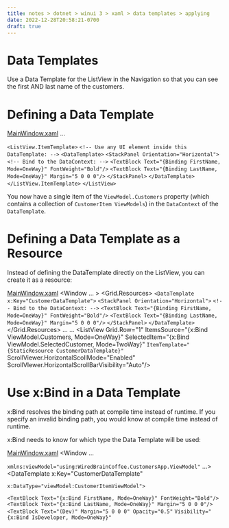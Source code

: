```yaml
---
title: notes > dotnet > winui 3 > xaml > data templates > applying
date: 2022-12-28T20:58:21-0700
draft: true
---
```

# Data Templates
Use a Data Template for the ListView in the Navigation so that you can see the first AND last name of the customers.

# Defining a Data Template
<u>MainWindow.xaml</u>
…
<ListView Grid.Row="1"
ItemsSource="{x:Bind ViewModel.Customers, Mode=OneWay}"
SelectedItem="{x:Bind ViewModel.SelectedCustomer, Mode=TwoWay}"
DisplayMemberPath="FirstName"
ScrollViewer.HorizontalScollMode="Enabled"
ScrollVIewer.HorizontalScrollBarVisibility="Auto"/>
<!-- Set the ListView's ItemTemplate property: -->
`<ListView.ItemTemplate>`
`<!-- Use any UI element inside this DataTemplate: -->`
`<DataTemplate>`
`<StackPanel Orientation="Horizontal">`
`<!-- Bind to the DataContext: -->`
`<TextBlock Text="{Binding FirstName, Mode=OneWay}" FontWeight="Bold"/>`
`<TextBlock Text="{Binding LastName, Mode=OneWay}" Margin="5 0 0 0"/>`
`</StackPanel>`
`</DataTemplate>`
`</ListView.ItemTemplate>`
`</ListView>`
</Grid>

You now have a single item of the `ViewModel.Customers` property (which contains a collection of `CustomerItem ViewModels`) in the `DataContext` of the `DataTemplate`.

# Defining a Data Template as a Resource
Instead of defining the DataTemplate directly on the ListView, you can create it as a resource:

<u>MainWindow.xaml</u>
<Window
… >
<Grid x:Name="root" Background="{ThemeResource ApplicationPageBackgroundThemeBrush}">
<Grid.Resources>
`<DataTemplate x:Key="CustomerDataTemplate">`
`<StackPanel Orientation="Horizontal">`
`<!-- Bind to the DataContext: -->`
`<TextBlock Text="{Binding FirstName, Mode=OneWay}" FontWeight="Bold"/>`
`<TextBlock Text="{Binding LastName, Mode=OneWay}" Margin="5 0 0 0"/>`
`</StackPanel>`
`</DataTemplate>`
</Grid.Resources>
…
…
<ListView Grid.Row="1"
ItemsSource="{x:Bind ViewModel.Customers, Mode=OneWay}"
SelectedItem="{x:Bind ViewModel.SelectedCustomer, Mode=TwoWay}"
`ItemTemplate="{StaticResource CustomerDataTemplate}"`
ScrollViewer.HorizontalScollMode="Enabled"
ScrollVIewer.HorizontalScrollBarVisibility="Auto"/>

# Use x:Bind in a Data Template
x:Bind resolves the binding path at compile time instead of runtime. If you specify an invalid binding path, you would know at compile time instead of runtime.

x:Bind needs to know for which type the Data Template will be used:

<u>MainWindow.xaml</u>
<Window
…
<!-- Add the customer ViewModel so we can reference it in the x:DataType attribute below: -->
`xmlns:viewModel="using:WiredBrainCoffee.CustomersApp.ViewModel"`
…>
<DataTemplate x:Key="CustomerDataTemplate"
<!-- Set the x:DataType attribute, telling Xaml that the data type of this DataTemplate is a
CustomerItemViewModel: -->
`x:DataType="viewModel:CustomerItemViewModel">`
<StackPanel Orientation="Horizontal">
<!-- Replace the binding with x:Bind -->
`<TextBlock Text="{x:Bind FirstName, Mode=OneWay}" FontWeight="Bold"/>`
`<TextBlock Text="{x:Bind LastName, Mode=OneWay}" Margin="5 0 0 0"/>`
`<TextBlock Text="(Dev)" Margin="5 0 0 0" Opacity="0.5"`
`Visibility="{x:Bind IsDeveloper, Mode=OneWay}"`
</StackPanel>
</DataTemplate>
